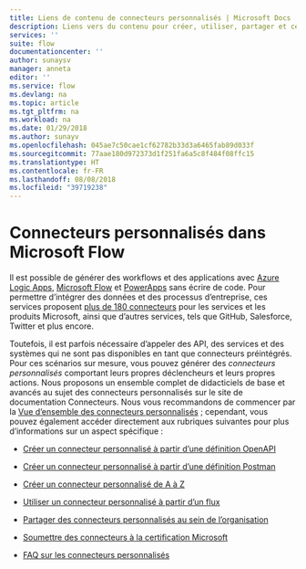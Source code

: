 ```yaml
---
title: Liens de contenu de connecteurs personnalisés | Microsoft Docs
description: Liens vers du contenu pour créer, utiliser, partager et certifier des connecteurs personnalisés.
services: ''
suite: flow
documentationcenter: ''
author: sunaysv
manager: anneta
editor: ''
ms.service: flow
ms.devlang: na
ms.topic: article
ms.tgt_pltfrm: na
ms.workload: na
ms.date: 01/29/2018
ms.author: sunayv
ms.openlocfilehash: 045ae7c50cae1cf62782b33d3a6465fab89d033f
ms.sourcegitcommit: 77aae180d972373d1f251fa6a5c8f484f08ffc15
ms.translationtype: HT
ms.contentlocale: fr-FR
ms.lasthandoff: 08/08/2018
ms.locfileid: "39719238"
---
```

# <a name="custom-connectors-in-microsoft-flow"></a>Connecteurs personnalisés dans Microsoft Flow

Il est possible de générer des workflows et des applications avec [Azure Logic Apps](https://azure.microsoft.com/services/logic-apps), [Microsoft Flow](https://flow.microsoft.com) et [PowerApps](https://powerapps.microsoft.com) sans écrire de code. Pour permettre d’intégrer des données et des processus d’entreprise, ces services proposent [plus de 180 connecteurs](https://docs.microsoft.com/connectors/) pour les services et les produits Microsoft, ainsi que d’autres services, tels que GitHub, Salesforce, Twitter et plus encore. 

Toutefois, il est parfois nécessaire d’appeler des API, des services et des systèmes qui ne sont pas disponibles en tant que connecteurs préintégrés. Pour ces scénarios sur mesure, vous pouvez générer des *connecteurs personnalisés* comportant leurs propres déclencheurs et leurs propres actions. Nous proposons un ensemble complet de didacticiels de base et avancés au sujet des connecteurs personnalisés sur le site de documentation Connecteurs. Nous vous recommandons de commencer par la [Vue d’ensemble des connecteurs personnalisés](https://docs.microsoft.com/connectors/custom-connectors/) ; cependant, vous pouvez également accéder directement aux rubriques suivantes pour plus d’informations sur un aspect spécifique :

* [Créer un connecteur personnalisé à partir d’une définition OpenAPI](https://docs.microsoft.com/connectors/custom-connectors/define-openapi-definition)

* [Créer un connecteur personnalisé à partir d’une définition Postman](https://docs.microsoft.com/connectors/custom-connectors/define-postman-collection)

* [Créer un connecteur personnalisé de A à Z](https://docs.microsoft.com/connectors/custom-connectors/define-blank)

* [Utiliser un connecteur personnalisé à partir d’un flux](https://docs.microsoft.com/connectors/custom-connectors/use-custom-connector-flow)

* [Partager des connecteurs personnalisés au sein de l’organisation](https://docs.microsoft.com/connectors/custom-connectors/share)

* [Soumettre des connecteurs à la certification Microsoft](https://docs.microsoft.com/connectors/custom-connectors/submit-certification)

* [FAQ sur les connecteurs personnalisés](https://docs.microsoft.com/connectors/custom-connectors/faq)